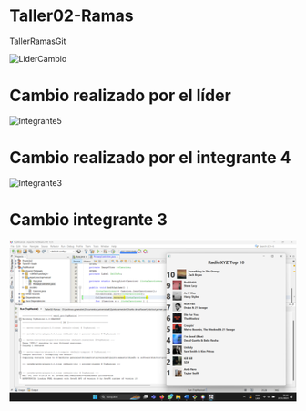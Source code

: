 # Taller02-Ramas
TallerRamasGit

![LiderCambio](https://github.com/TaizRuiz/Taller02-Ramas/assets/118634667/7aa86135-3061-4701-b5ec-6fdee51ed630)
# Cambio realizado por el líder

![Integrante5](https://github.com/TaizRuiz/Taller02-Ramas/assets/118634667/0116a45e-613d-4f3d-b167-ee16056a84ad)
# Cambio realizado por el integrante 4

![Integrante3](https://github.com/TaizRuiz/Taller02-Ramas/assets/118634667/22f86cae-cac7-4a15-a286-88bdf72f131d)
# Cambio integrante 3

![Imagen 1](1.png)
